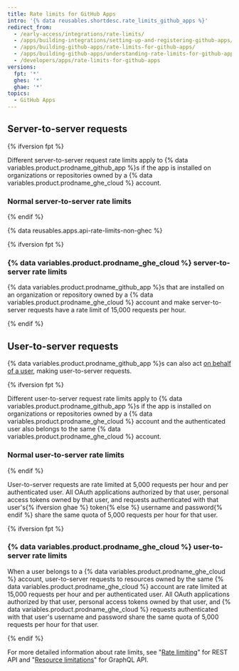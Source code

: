 ```yaml
---
title: Rate limits for GitHub Apps
intro: '{% data reusables.shortdesc.rate_limits_github_apps %}'
redirect_from:
  - /early-access/integrations/rate-limits/
  - /apps/building-integrations/setting-up-and-registering-github-apps/about-rate-limits-for-github-apps/
  - /apps/building-github-apps/rate-limits-for-github-apps/
  - /apps/building-github-apps/understanding-rate-limits-for-github-apps
  - /developers/apps/rate-limits-for-github-apps
versions:
  fpt: '*'
  ghes: '*'
  ghae: '*'
topics:
  - GitHub Apps
---
```

## Server-to-server requests

{% ifversion fpt %}

Different server-to-server request rate limits apply to {% data variables.product.prodname_github_app %}s if the app is installed on organizations or repositories owned by a {% data variables.product.prodname_ghe_cloud %} account.

### Normal server-to-server rate limits

{% endif %}

{% data reusables.apps.api-rate-limits-non-ghec %}

{% ifversion fpt %}

### {% data variables.product.prodname_ghe_cloud %} server-to-server rate limits

{% data variables.product.prodname_github_app %}s that are installed on an organization or repository owned by a {% data variables.product.prodname_ghe_cloud %} account and make server-to-server requests have a rate limit of 15,000 requests per hour.

{% endif %}

## User-to-server requests

{% data variables.product.prodname_github_app %}s can also act [on behalf of a user](/apps/building-github-apps/identifying-and-authorizing-users-for-github-apps/#identifying-and-authorizing-users-for-github-apps), making user-to-server requests.

{% ifversion fpt %}

Different user-to-server request rate limits apply to {% data variables.product.prodname_github_app %}s if the app is installed on organizations or repositories owned by a {% data variables.product.prodname_ghe_cloud %} account and the authenticated user also belongs to the same {% data variables.product.prodname_ghe_cloud %} account.

### Normal user-to-server rate limits

{% endif %}

User-to-server requests are rate limited at 5,000 requests per hour and per authenticated user. All OAuth applications authorized by that user, personal access tokens owned by that user, and requests authenticated with that user's{% ifversion ghae %} token{% else %} username and password{% endif %} share the same quota of 5,000 requests per hour for that user.

{% ifversion fpt %}

### {% data variables.product.prodname_ghe_cloud %} user-to-server rate limits

When a user belongs to a {% data variables.product.prodname_ghe_cloud %} account, user-to-server requests to resources owned by the same {% data variables.product.prodname_ghe_cloud %} account are rate limited at 15,000 requests per hour and per authenticated user. All OAuth applications authorized by that user, personal access tokens owned by that user, and {% data variables.product.prodname_ghe_cloud %} requests authenticated with that user's username and password share the same quota of 5,000 requests per hour for that user.

{% endif %}

For more detailed information about rate limits, see "[Rate limiting](/rest/overview/resources-in-the-rest-api#rate-limiting)" for REST API and "[Resource limitations](/graphql/overview/resource-limitations)" for GraphQL API.
